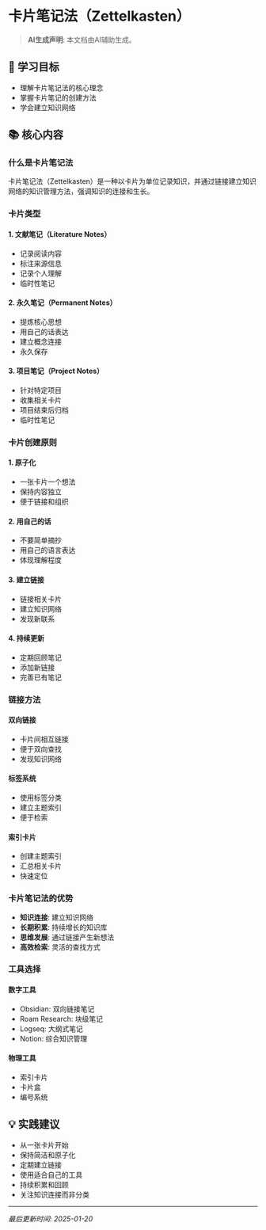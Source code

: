# 卡片笔记法（Zettelkasten）

> **AI生成声明**: 本文档由AI辅助生成。

## 🎯 学习目标

- 理解卡片笔记法的核心理念
- 掌握卡片笔记的创建方法
- 学会建立知识网络

## 📚 核心内容

### 什么是卡片笔记法

卡片笔记法（Zettelkasten）是一种以卡片为单位记录知识，并通过链接建立知识网络的知识管理方法，强调知识的连接和生长。

### 卡片类型

#### 1. 文献笔记（Literature Notes）

- 记录阅读内容
- 标注来源信息
- 记录个人理解
- 临时性笔记

#### 2. 永久笔记（Permanent Notes）

- 提炼核心思想
- 用自己的话表达
- 建立概念连接
- 永久保存

#### 3. 项目笔记（Project Notes）

- 针对特定项目
- 收集相关卡片
- 项目结束后归档
- 临时性笔记

### 卡片创建原则

#### 1. 原子化

- 一张卡片一个想法
- 保持内容独立
- 便于链接和组织

#### 2. 用自己的话

- 不要简单摘抄
- 用自己的语言表达
- 体现理解程度

#### 3. 建立链接

- 链接相关卡片
- 建立知识网络
- 发现新联系

#### 4. 持续更新

- 定期回顾笔记
- 添加新链接
- 完善已有笔记

### 链接方法

#### 双向链接

- 卡片间相互链接
- 便于双向查找
- 发现知识网络

#### 标签系统

- 使用标签分类
- 建立主题索引
- 便于检索

#### 索引卡片

- 创建主题索引
- 汇总相关卡片
- 快速定位

### 卡片笔记法的优势

- **知识连接**: 建立知识网络
- **长期积累**: 持续增长的知识库
- **思维发展**: 通过链接产生新想法
- **高效检索**: 灵活的查找方式

### 工具选择

#### 数字工具

- Obsidian: 双向链接笔记
- Roam Research: 块级笔记
- Logseq: 大纲式笔记
- Notion: 综合知识管理

#### 物理工具

- 索引卡片
- 卡片盒
- 编号系统

## 💡 实践建议

- 从一张卡片开始
- 保持简洁和原子化
- 定期建立链接
- 使用适合自己的工具
- 持续积累和回顾
- 关注知识连接而非分类

---

*最后更新时间: 2025-01-20*

